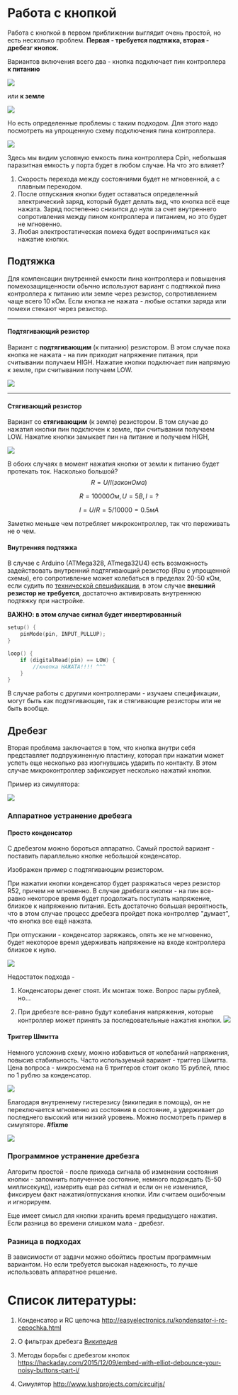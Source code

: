# Работа с кнопкой

Работа с кнопкой в первом приближении выглядит очень простой, но есть несколько проблем. **Первая - требуется подтяжка, вторая - дребезг кнопок.**

Вариантов включения всего два - кнопка подключает пин контроллера **к питанию**

![](img/button_direct_up.png)

или **к земле**

![](img/button_direct_down.png)

Но есть определенные проблемы с таким подходом. Для этого надо посмотреть на упрощенную схему подключения пина контроллера.

![](img/gpio_pin_shematic.jpg)

Здесь мы видим условную емкость пина контроллера Cpin, небольшая паразитная емкость у порта будет в любом случае. На что это влияет?

1. Скорость перехода между состояниями будет не мгновенной, а с плавным переходом.
2. После отпускания кнопки будет оставаться определенный электрический заряд, который будет делать вид, что кнопка всё еще нажата. Заряд постепенно снизится до нуля за счет внутреннего сопротивления между пином контроллера и питанием, но это будет не мгновенно.
3. Любая электростатическая помеха будет восприниматься как нажатие кнопки.

## Подтяжка

Для компенсации внутренней емкости пина контроллера и повышения помехозащищенности обычно используют вариант с подтяжкой пина контроллера к питанию или земле через резистор, сопротивлением чаще всего 10 кОм. Если кнопка не нажата - любые остатки заряда или помехи стекают через резистор.

------

#### Подтягивающий резистор

Вариант с **подтягивающим** (к питанию) резистором. В этом случае пока кнопка не нажата - на пин приходит напряжение питания, при считывании получаем HIGH. Нажатие кнопки подключает пин напрямую к земле, при считывании получаем LOW.

![](img/button_pull_up.png)

------

#### Стягивающий резистор

Вариант со **стягивающим** (к земле) резистором. В том случае до нажатия кнопки пин подключен к земле, при считывании получаем LOW. Нажатие кнопки замыкает пин на питание и получаем HIGH,

![](img/button_pull_down.png)

В обоих случаях в момент нажатия кнопки от земли к питанию будет протекать ток. Насколько большой?
$$
R = U/I (закон Ома) 
$$

$$
R = 10 000 Ом, U = 5В, I = ?
$$

$$
I = U/R = 5/10000 = 0.5 мА
$$

Заметно меньше чем потребляет микроконтроллер, так что переживать не о чем.

#### Внутренняя подтяжка

В случае с Arduino (ATMega328, ATmega32U4) есть возможность задействовать внутренний подтягивающий резистор (Rpu с упрощенной схемы), его сопротивление может колебаться в пределах 20-50 кОм, если судить по [технической спецификации](hardware.md), в этом случае **внешний резистор не требуется**, достаточно активировать внутреннюю подтяжку при настройке. 

**ВАЖНО: в этом случае сигнал будет инвертированный**

```c++
setup() {
	pinMode(pin, INPUT_PULLUP);  
}

loop() {
    if (digitalRead(pin) == LOW) {
        //кнопка НАЖАТА!!!! ^^^
    }
}
```

В случае работы с другими контроллерами - изучаем спецификации, могут быть как подтягивающие, так и стягивающие резисторы или не быть вообще.

## Дребезг

Вторая проблема заключается в том, что кнопка внутри себя представляет подпружиненную пластину, которая при нажатии может успеть еще несколько раз изогнувшись ударить по контакту. В этом случае микроконтроллер зафиксирует несколько нажатий кнопки.

Пример из симулятора:

![](img/button_bounce.jpg)

### Аппаратное устранение дребезга

#### Просто конденсатор

С дребезгом можно бороться аппаратно. Самый простой вариант - поставить параллельно кнопке небольшой конденсатор. 

Изображен пример с подтягивающим резистором. 

При нажатии кнопки конденсатор будет разряжаться через резистор R52, причем не мгновенно. В случае дребезга кнопки - на пин все-равно некоторое время будет продолжать поступать напряжение, близкое к напряжению питания. Есть достаточно большая вероятность, что в этом случае процесс дребезга пройдет пока контроллер "думает", что кнопка все ещё нажата. 

При отпускании - конденсатор заряжаясь, опять же не мгновенно, будет некоторое время удерживать напряжение на входе контроллера близкое к нулю.

![](img/button_debounce_capacitor.png)

Недостаток подхода - 

1. Конденсаторы денег стоят. Их монтаж тоже. Вопрос пары рублей, но...

2. При дребезге все-равно будут колебания напряжения, которые контроллер может принять за последовательные нажатия кнопки.
   ![](img/button_bouncing_2.png)

#### Триггер Шмитта

Немного усложнив схему, можно избавиться от колебаний напряжения, повысив стабильность. Часто используемый вариант - триггер Шмитта. Цена вопроса - микросхема на 6 триггеров стоит около 15 рублей, плюс по 1 рублю за конденсатор. 

![](img/button_debounce_shmitt.png)

Благодаря внутреннему гистерезису (википедия в помощь), он не переключается мгновенно из состояния в состояние, а удерживает до последнего высокий или низкий уровень. Можно посмотреть пример в симуляторе. **#fixme**

![](img/button_bouncing_3.png)



### Программное устранение дребезга

Алгоритм простой - после прихода сигнала об изменении состояния кнопки - запомнить полученное состояние, немного подождать (5-50 миллисекунд), измерить еще раз сигнал и если он не изменился, фиксируем факт нажатия/отпускания кнопки. Или считаем ошибочным и игнорируем.

Еще имеет смысл для кнопки хранить время предыдущего нажатия. Если разница во времени слишком мала - дребезг.

### Разница в подходах

В зависимости от задачи можно обойтись простым программным вариантом. Но если требуется высокая надежность, то лучше использовать аппаратное решение.

# Список литературы:

1. Конденсатор и RC цепочка
   http://easyelectronics.ru/kondensator-i-rc-cepochka.html

2. О фильтрах дребезга 
   [Википедия](https://ru.wikipedia.org/wiki/Триггер_Шмитта#В_фильтрах_дребезга_электромеханических_ключей)

3. Методы борьбы с дребезгом кнопок
   https://hackaday.com/2015/12/09/embed-with-elliot-debounce-your-noisy-buttons-part-i/

4. Симулятор
   http://www.lushprojects.com/circuitjs/ 